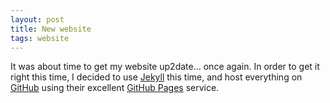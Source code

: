 ```yaml
---
layout: post
title: New website
tags: website
---
```


It was about time to get my website up2date... once again. In order to get it right this
time, I decided to use [Jekyll](http://github.com/mojombo/jekyll) this time, and host
everything on [GitHub](http://github.com) using their excellent
[GitHub Pages](http://pages.github.com) service.
